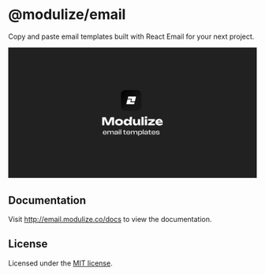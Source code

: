 # @modulize/email

Copy and paste email templates built with React Email for your next project.

![opengraph image](apps/web/public/opengraph.jpg)

## Documentation

Visit http://email.modulize.co/docs to view the documentation.

## License

Licensed under the [MIT license](LICENSE.md).